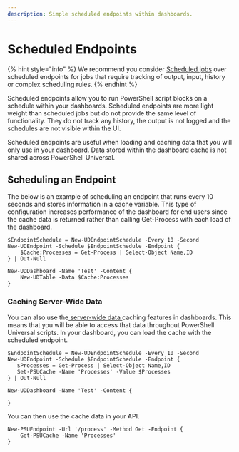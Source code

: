 ```yaml
---
description: Simple scheduled endpoints within dashboards.
---
```


# Scheduled Endpoints

{% hint style="info" %}
We recommend you consider [Scheduled jobs](../../automation/schedules.md) over scheduled endpoints for jobs that require tracking of output, input, history or complex scheduling rules.
{% endhint %}

Scheduled endpoints allow you to run PowerShell script blocks on a schedule within your dashboards. Scheduled endpoints are more light weight than scheduled jobs but do not provide the same level of functionality. They do not track any history, the output is not logged and the schedules are not visible within the UI.

Scheduled endpoints are useful when loading and caching data that you will only use in your dashboard. Data stored within the dashboard cache is not shared across PowerShell Universal.

## Scheduling an Endpoint

The below is an example of scheduling an endpoint that runs every 10 seconds and stores information in a cache variable. This type of configuration increases performance of the dashboard for end users since the cache data is returned rather than calling Get-Process with each load of the dashboard.

```text
$EndpointSchedule = New-UDEndpointSchedule -Every 10 -Second
New-UDEndpoint -Schedule $EndpointSchedule -Endpoint {
    $Cache:Processes = Get-Process | Select-Object Name,ID
} | Out-Null

New-UDDashboard -Name 'Test' -Content {
    New-UDTable -Data $Cache:Processes
}
```

### Caching Server-Wide Data

You can also use the[ server-wide data ](../../platform/cache.md)caching features in dashboards. This means that you will be able to access that data throughout PowerShell Universal scripts. In your dashboard, you can load the cache with the scheduled endpoint.

```text
$EndpointSchedule = New-UDEndpointSchedule -Every 10 -Second
New-UDEndpoint -Schedule $EndpointSchedule -Endpoint {
   $Processes = Get-Process | Select-Object Name,ID
   Set-PSUCache -Name 'Processes' -Value $Processes
} | Out-Null

New-UDDashboard -Name 'Test' -Content {

}
```

You can then use the cache data in your API.

```text
New-PSUEndpoint -Url '/process' -Method Get -Endpoint {
    Get-PSUCache -Name 'Processes'
}
```

